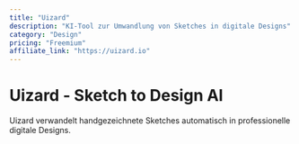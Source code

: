 ```yaml
---
title: "Uizard"
description: "KI-Tool zur Umwandlung von Sketches in digitale Designs"
category: "Design"
pricing: "Freemium"
affiliate_link: "https://uizard.io"
---
```


# Uizard - Sketch to Design AI

Uizard verwandelt handgezeichnete Sketches automatisch in professionelle digitale Designs.